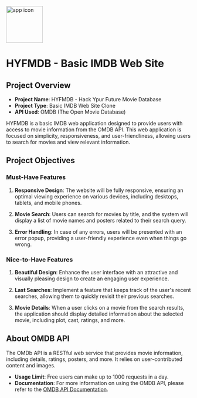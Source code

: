 
<img src='https://static.vecteezy.com/system/resources/previews/001/271/111/original/movies-popcorn-design-vector.jpg' width='100px' alt='app icon'>        

# HYFMDB - Basic IMDB Web Site

## Project Overview

- **Project Name**: HYFMDB - Hack Ypur Future Movie Database
- **Project Type**: Basic IMDB Web Site Clone
- **API Used**: OMDB (The Open Movie Database)

HYFMDB is a basic IMDB web application designed to provide users with access to movie information from the OMDB API. This web application is focused on simplicity, responsiveness, and user-friendliness, allowing users to search for movies and view relevant information.

## Project Objectives

### Must-Have Features

1. **Responsive Design**: The website will be fully responsive, ensuring an optimal viewing experience on various devices, including desktops, tablets, and mobile phones.

2. **Movie Search**: Users can search for movies by title, and the system will display a list of movie names and posters related to their search query.

3. **Error Handling**: In case of any errors, users will be presented with an error popup, providing a user-friendly experience even when things go wrong.

### Nice-to-Have Features

1. **Beautiful Design**: Enhance the user interface with an attractive and visually pleasing design to create an engaging user experience.

2. **Last Searches**: Implement a feature that keeps track of the user's recent searches, allowing them to quickly revisit their previous searches.

3. **Movie Details**: When a user clicks on a movie from the search results, the application should display detailed information about the selected movie, including plot, cast, ratings, and more.

## About OMDB API

The OMDb API is a RESTful web service that provides movie information, including details, ratings, posters, and more. It relies on user-contributed content and images.

- **Usage Limit**: Free users can make up to 1000 requests in a day.
- **Documentation**: For more information on using the OMDB API, please refer to the [OMDB API Documentation](https://www.omdbapi.com).
